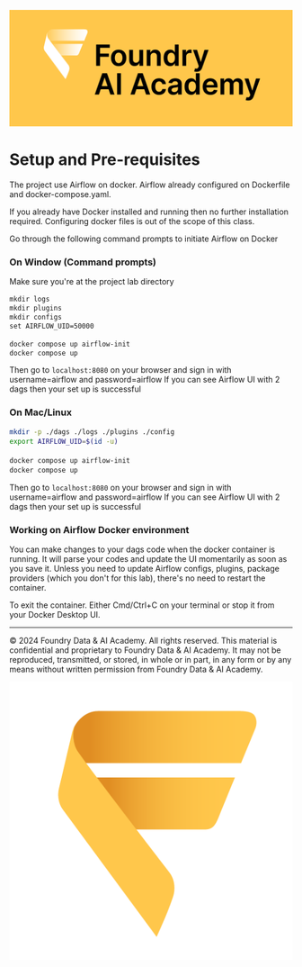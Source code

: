 ![Foundry Data & AI Academy Logo](https://raw.githubusercontent.com/foundry-ai-academy/fa-cdn/1.0.0/images/FoundryAI_academy_logo_on_yellow_space.png)

# Setup and Pre-requisites

The project use Airflow on docker. Airflow already configured on Dockerfile and docker-compose.yaml. 

If you already have Docker installed and running then no further installation required. Configuring docker files is out of the scope of this class.

Go through the following command prompts to initiate Airflow on Docker

### On Window (Command prompts)
Make sure you're at the project lab directory

```Shell
mkdir logs
mkdir plugins
mkdir configs
set AIRFLOW_UID=50000

docker compose up airflow-init
docker compose up
```

Then go to `localhost:8080` on your browser and sign in with username=airflow and password=airflow
If you can see Airflow UI with 2 dags then your set up is successful


### On Mac/Linux
```Bash
mkdir -p ./dags ./logs ./plugins ./config
export AIRFLOW_UID=$(id -u)

docker compose up airflow-init
docker compose up
```
Then go to `localhost:8080` on your browser and sign in with username=airflow and password=airflow
If you can see Airflow UI with 2 dags then your set up is successful


### Working on Airflow Docker environment

You can make changes to your dags code when the docker container is running. It will parse your 
codes and update the UI momentarily as soon as you save it. Unless you need to update Airflow configs, 
plugins, package providers (which you don't for this lab), there's no need to restart the container.

To exit the container. Either Cmd/Ctrl+C on your terminal or stop it from your Docker Desktop UI.



---
© 2024 Foundry Data & AI Academy.
All rights reserved.
This material is confidential and proprietary to Foundry Data & AI Academy. It may not be reproduced, transmitted, or stored, in whole or in part, in any form or by any means without written permission from Foundry Data & AI Academy.

![Foundry Data & AI Academy Logo](https://raw.githubusercontent.com/foundry-ai-academy/fa-cdn/1.0.0/images/FoundryAI_academy_logo_symbol_yellow_space.png)